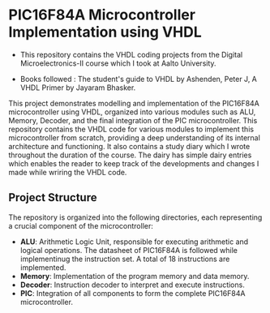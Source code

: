 # PIC16F84A Microcontroller Implementation using VHDL

* This repository contains the VHDL coding projects from the Digital Microelectronics-II course which I took at Aalto University.

* Books followed : The student's guide to VHDL by Ashenden, Peter J, A VHDL Primer by Jayaram Bhasker.
  
This project demonstrates modelling and implementation of the PIC16F84A microcontroller using VHDL, organized into various modules such as ALU, Memory, Decoder, and the final integration of the PIC microcontroller. This repository contains the VHDL code for various modules to implement this microcontroller from scratch, providing a deep understanding of its internal architecture and functioning. It also contains a study diary which I wrote throughout the duration of the course. The dairy has simple dairy entries which enables the reader to keep track of the developments and changes I made while wriring the VHDL code.

## Project Structure

The repository is organized into the following directories, each representing a crucial component of the microcontroller:

- **ALU**: Arithmetic Logic Unit, responsible for executing arithmetic and logical operations. The datasheet of PIC16F84A is followed while implementinug the instruction set. A total of 18 instructions are implemented.
- **Memory**: Implementation of the program memory and data memory.
- **Decoder**: Instruction decoder to interpret and execute instructions.
- **PIC**: Integration of all components to form the complete PIC16F84A microcontroller.


